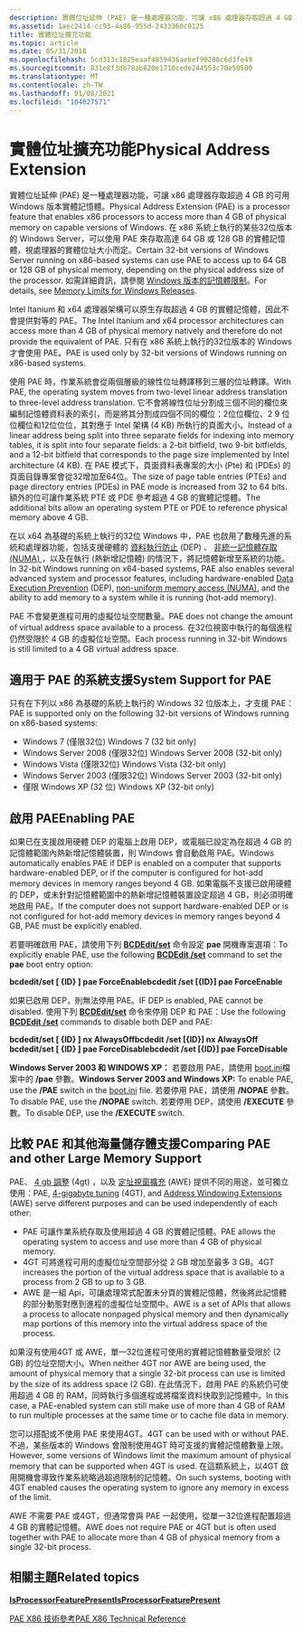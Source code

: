 ```yaml
---
description: 實體位址延伸 (PAE) 是一種處理器功能，可讓 x86 處理器存取超過 4 GB 的可用 Windows 版本實體記憶體。
ms.assetid: 1aec2414-cc93-4a86-955d-2433360c9125
title: 實體位址擴充功能
ms.topic: article
ms.date: 05/31/2018
ms.openlocfilehash: 5cd313c1025eaaf4859436aebef90288c6d3fe49
ms.sourcegitcommit: 831e8f3db78ab820e1710cede244553c70e50500
ms.translationtype: MT
ms.contentlocale: zh-TW
ms.lasthandoff: 01/08/2021
ms.locfileid: "104027571"
---
```

# <a name="physical-address-extension"></a><span data-ttu-id="1ebfc-103">實體位址擴充功能</span><span class="sxs-lookup"><span data-stu-id="1ebfc-103">Physical Address Extension</span></span>

<span data-ttu-id="1ebfc-104">實體位址延伸 (PAE) 是一種處理器功能，可讓 x86 處理器存取超過 4 GB 的可用 Windows 版本實體記憶體。</span><span class="sxs-lookup"><span data-stu-id="1ebfc-104">Physical Address Extension (PAE) is a processor feature that enables x86 processors to access more than 4 GB of physical memory on capable versions of Windows.</span></span> <span data-ttu-id="1ebfc-105">在 x86 系統上執行的某些32位版本的 Windows Server，可以使用 PAE 來存取高達 64 GB 或 128 GB 的實體記憶體，視處理器的實體位址大小而定。</span><span class="sxs-lookup"><span data-stu-id="1ebfc-105">Certain 32-bit versions of Windows Server running on x86-based systems can use PAE to access up to 64 GB or 128 GB of physical memory, depending on the physical address size of the processor.</span></span> <span data-ttu-id="1ebfc-106">如需詳細資訊，請參閱 [Windows 版本的記憶體限制](memory-limits-for-windows-releases.md)。</span><span class="sxs-lookup"><span data-stu-id="1ebfc-106">For details, see [Memory Limits for Windows Releases](memory-limits-for-windows-releases.md).</span></span>

<span data-ttu-id="1ebfc-107">Intel Itanium 和 x64 處理器架構可以原生存取超過 4 GB 的實體記憶體，因此不會提供對等的 PAE。</span><span class="sxs-lookup"><span data-stu-id="1ebfc-107">The Intel Itanium and x64 processor architectures can access more than 4 GB of physical memory natively and therefore do not provide the equivalent of PAE.</span></span> <span data-ttu-id="1ebfc-108">只有在 x86 系統上執行的32位版本的 Windows 才會使用 PAE。</span><span class="sxs-lookup"><span data-stu-id="1ebfc-108">PAE is used only by 32-bit versions of Windows running on x86-based systems.</span></span>

<span data-ttu-id="1ebfc-109">使用 PAE 時，作業系統會從兩個層級的線性位址轉譯移到三層的位址轉譯。</span><span class="sxs-lookup"><span data-stu-id="1ebfc-109">With PAE, the operating system moves from two-level linear address translation to three-level address translation.</span></span> <span data-ttu-id="1ebfc-110">它不會將線性位址分割成三個不同的欄位來編制記憶體資料表的索引，而是將其分割成四個不同的欄位：2位位欄位、2 9 位位欄位和12位位位，其對應于 Intel 架構 (4 KB) 所執行的頁面大小。</span><span class="sxs-lookup"><span data-stu-id="1ebfc-110">Instead of a linear address being split into three separate fields for indexing into memory tables, it is split into four separate fields: a 2-bit bitfield, two 9-bit bitfields, and a 12-bit bitfield that corresponds to the page size implemented by Intel architecture (4 KB).</span></span> <span data-ttu-id="1ebfc-111">在 PAE 模式下，頁面資料表專案的大小 (Pte) 和 (PDEs) 的頁面目錄專案會從32增加至64位。</span><span class="sxs-lookup"><span data-stu-id="1ebfc-111">The size of page table entries (PTEs) and page directory entries (PDEs) in PAE mode is increased from 32 to 64 bits.</span></span> <span data-ttu-id="1ebfc-112">額外的位可讓作業系統 PTE 或 PDE 參考超過 4 GB 的實體記憶體。</span><span class="sxs-lookup"><span data-stu-id="1ebfc-112">The additional bits allow an operating system PTE or PDE to reference physical memory above 4 GB.</span></span>

<span data-ttu-id="1ebfc-113">在以 x64 為基礎的系統上執行的32位 Windows 中，PAE 也啟用了數種先進的系統和處理器功能，包括支援硬體的 [資料執行防止](data-execution-prevention.md) (DEP) 、 [非統一記憶體存取 (NUMA) ](../procthread/numa-support.md)，以及在執行 (熱新增記憶體) 的情況下，將記憶體新增至系統的功能。</span><span class="sxs-lookup"><span data-stu-id="1ebfc-113">In 32-bit Windows running on x64-based systems, PAE also enables several advanced system and processor features, including hardware-enabled [Data Execution Prevention](data-execution-prevention.md) (DEP), [non-uniform memory access (NUMA)](../procthread/numa-support.md), and the ability to add memory to a system while it is running (hot-add memory).</span></span>

<span data-ttu-id="1ebfc-114">PAE 不會變更進程可用的虛擬位址空間數量。</span><span class="sxs-lookup"><span data-stu-id="1ebfc-114">PAE does not change the amount of virtual address space available to a process.</span></span> <span data-ttu-id="1ebfc-115">在32位視窗中執行的每個進程仍然受限於 4 GB 的虛擬位址空間。</span><span class="sxs-lookup"><span data-stu-id="1ebfc-115">Each process running in 32-bit Windows is still limited to a 4 GB virtual address space.</span></span>

## <a name="system-support-for-pae"></a><span data-ttu-id="1ebfc-116">適用于 PAE 的系統支援</span><span class="sxs-lookup"><span data-stu-id="1ebfc-116">System Support for PAE</span></span>

<span data-ttu-id="1ebfc-117">只有在下列以 x86 為基礎的系統上執行的 Windows 32 位版本上，才支援 PAE：</span><span class="sxs-lookup"><span data-stu-id="1ebfc-117">PAE is supported only on the following 32-bit versions of Windows running on x86-based systems:</span></span>

-   <span data-ttu-id="1ebfc-118">Windows 7 (僅限32位) </span><span class="sxs-lookup"><span data-stu-id="1ebfc-118">Windows 7 (32 bit only)</span></span>
-   <span data-ttu-id="1ebfc-119">Windows Server 2008 (僅限32位) </span><span class="sxs-lookup"><span data-stu-id="1ebfc-119">Windows Server 2008 (32-bit only)</span></span>
-   <span data-ttu-id="1ebfc-120">Windows Vista (僅限32位) </span><span class="sxs-lookup"><span data-stu-id="1ebfc-120">Windows Vista (32-bit only)</span></span>
-   <span data-ttu-id="1ebfc-121">Windows Server 2003 (僅限32位) </span><span class="sxs-lookup"><span data-stu-id="1ebfc-121">Windows Server 2003 (32-bit only)</span></span>
-   <span data-ttu-id="1ebfc-122">僅限 Windows XP (32 位) </span><span class="sxs-lookup"><span data-stu-id="1ebfc-122">Windows XP (32-bit only)</span></span>

## <a name="enabling-pae"></a><span data-ttu-id="1ebfc-123">啟用 PAE</span><span class="sxs-lookup"><span data-stu-id="1ebfc-123">Enabling PAE</span></span>

<span data-ttu-id="1ebfc-124">如果已在支援啟用硬體 DEP 的電腦上啟用 DEP，或電腦已設定為在超過 4 GB 的記憶體範圍內熱新增記憶體裝置，則 Windows 會自動啟用 PAE。</span><span class="sxs-lookup"><span data-stu-id="1ebfc-124">Windows automatically enables PAE if DEP is enabled on a computer that supports hardware-enabled DEP, or if the computer is configured for hot-add memory devices in memory ranges beyond 4 GB.</span></span> <span data-ttu-id="1ebfc-125">如果電腦不支援已啟用硬體的 DEP，或未針對記憶體範圍中的熱新增記憶體裝置設定超過 4 GB，則必須明確地啟用 PAE。</span><span class="sxs-lookup"><span data-stu-id="1ebfc-125">If the computer does not support hardware-enabled DEP or is not configured for hot-add memory devices in memory ranges beyond 4 GB, PAE must be explicitly enabled.</span></span>

<span data-ttu-id="1ebfc-126">若要明確啟用 PAE，請使用下列 [**BCDEdit/set**](/windows-hardware/drivers/devtest/bcdedit--set) 命令設定 **pae** 開機專案選項：</span><span class="sxs-lookup"><span data-stu-id="1ebfc-126">To explicitly enable PAE, use the following [**BCDEdit /set**](/windows-hardware/drivers/devtest/bcdedit--set) command to set the **pae** boot entry option:</span></span>

 <span data-ttu-id="1ebfc-127">**bcdedit/set \[ {ID} \] pae ForceEnable**</span><span class="sxs-lookup"><span data-stu-id="1ebfc-127">**bcdedit /set \[{ID}\] pae ForceEnable**</span></span>  


<span data-ttu-id="1ebfc-128">如果已啟用 DEP，則無法停用 PAE。</span><span class="sxs-lookup"><span data-stu-id="1ebfc-128">IF DEP is enabled, PAE cannot be disabled.</span></span> <span data-ttu-id="1ebfc-129">使用下列 [**BCDEdit/set**](/windows-hardware/drivers/devtest/bcdedit--set) 命令來停用 DEP 和 PAE：</span><span class="sxs-lookup"><span data-stu-id="1ebfc-129">Use the following [**BCDEdit /set**](/windows-hardware/drivers/devtest/bcdedit--set) commands to disable both DEP and PAE:</span></span>

 <span data-ttu-id="1ebfc-130">**bcdedit/set \[ {ID} \] nx AlwaysOff**</span><span class="sxs-lookup"><span data-stu-id="1ebfc-130">**bcdedit /set \[{ID}\] nx AlwaysOff**</span></span>  
<span data-ttu-id="1ebfc-131">**bcdedit/set \[ {ID} \] pae ForceDisable**</span><span class="sxs-lookup"><span data-stu-id="1ebfc-131">**bcdedit /set \[{ID}\] pae ForceDisable**</span></span>  


<span data-ttu-id="1ebfc-132">**Windows Server 2003 和 WINDOWS XP：** 若要啟用 PAE，請使用 [boot.ini](/windows-hardware/drivers/devtest/overview-of-the-boot-ini-file)檔案中的 **/pae** 參數。</span><span class="sxs-lookup"><span data-stu-id="1ebfc-132">**Windows Server 2003 and Windows XP:** To enable PAE, use the **/PAE** switch in the [boot.ini](/windows-hardware/drivers/devtest/overview-of-the-boot-ini-file) file.</span></span> <span data-ttu-id="1ebfc-133">若要停用 PAE，請使用 **/NOPAE** 參數。</span><span class="sxs-lookup"><span data-stu-id="1ebfc-133">To disable PAE, use the **/NOPAE** switch.</span></span> <span data-ttu-id="1ebfc-134">若要停用 DEP，請使用 **/EXECUTE** 參數。</span><span class="sxs-lookup"><span data-stu-id="1ebfc-134">To disable DEP, use the **/EXECUTE** switch.</span></span>

## <a name="comparing-pae-and-other-large-memory-support"></a><span data-ttu-id="1ebfc-135">比較 PAE 和其他海量儲存體支援</span><span class="sxs-lookup"><span data-stu-id="1ebfc-135">Comparing PAE and other Large Memory Support</span></span>

<span data-ttu-id="1ebfc-136">PAE、 [4 gb 調整](4-gigabyte-tuning.md) (4gt) ，以及 [定址視窗擴充](address-windowing-extensions.md) (AWE) 提供不同的用途，並可獨立使用：</span><span class="sxs-lookup"><span data-stu-id="1ebfc-136">PAE, [4-gigabyte tuning](4-gigabyte-tuning.md) (4GT), and [Address Windowing Extensions](address-windowing-extensions.md) (AWE) serve different purposes and can be used independently of each other:</span></span>

-   <span data-ttu-id="1ebfc-137">PAE 可讓作業系統存取及使用超過 4 GB 的實體記憶體。</span><span class="sxs-lookup"><span data-stu-id="1ebfc-137">PAE allows the operating system to access and use more than 4 GB of physical memory.</span></span>
-   <span data-ttu-id="1ebfc-138">4GT 可將進程可用的虛擬位址空間部分從 2 GB 增加至最多 3 GB。</span><span class="sxs-lookup"><span data-stu-id="1ebfc-138">4GT increases the portion of the virtual address space that is available to a process from 2 GB to up to 3 GB.</span></span>
-   <span data-ttu-id="1ebfc-139">AWE 是一組 Api，可讓處理常式配置未分頁的實體記憶體，然後將此記憶體的部分動態對應到進程的虛擬位址空間中。</span><span class="sxs-lookup"><span data-stu-id="1ebfc-139">AWE is a set of APIs that allows a process to allocate nonpaged physical memory and then dynamically map portions of this memory into the virtual address space of the process.</span></span>

<span data-ttu-id="1ebfc-140">如果沒有使用4GT 或 AWE，單一32位進程可使用的實體記憶體數量受限於 (2 GB) 的位址空間大小。</span><span class="sxs-lookup"><span data-stu-id="1ebfc-140">When neither 4GT nor AWE are being used, the amount of physical memory that a single 32-bit process can use is limited by the size of its address space (2 GB).</span></span> <span data-ttu-id="1ebfc-141">在此情況下，啟用 PAE 的系統仍可使用超過 4 GB 的 RAM，同時執行多個進程或將檔案資料快取到記憶體中。</span><span class="sxs-lookup"><span data-stu-id="1ebfc-141">In this case, a PAE-enabled system can still make use of more than 4 GB of RAM to run multiple processes at the same time or to cache file data in memory.</span></span>

<span data-ttu-id="1ebfc-142">您可以搭配或不使用 PAE 來使用4GT。</span><span class="sxs-lookup"><span data-stu-id="1ebfc-142">4GT can be used with or without PAE.</span></span> <span data-ttu-id="1ebfc-143">不過，某些版本的 Windows 會限制使用4GT 時可支援的實體記憶體數量上限。</span><span class="sxs-lookup"><span data-stu-id="1ebfc-143">However, some versions of Windows limit the maximum amount of physical memory that can be supported when 4GT is used.</span></span> <span data-ttu-id="1ebfc-144">在這類系統上，以4GT 啟用開機會導致作業系統略過超過限制的記憶體。</span><span class="sxs-lookup"><span data-stu-id="1ebfc-144">On such systems, booting with 4GT enabled causes the operating system to ignore any memory in excess of the limit.</span></span>

<span data-ttu-id="1ebfc-145">AWE 不需要 PAE 或4GT，但通常會與 PAE 一起使用，從單一32位進程配置超過 4 GB 的實體記憶體。</span><span class="sxs-lookup"><span data-stu-id="1ebfc-145">AWE does not require PAE or 4GT but is often used together with PAE to allocate more than 4 GB of physical memory from a single 32-bit process.</span></span>

## <a name="related-topics"></a><span data-ttu-id="1ebfc-146">相關主題</span><span class="sxs-lookup"><span data-stu-id="1ebfc-146">Related topics</span></span>



[<span data-ttu-id="1ebfc-147">**IsProcessorFeaturePresent**</span><span class="sxs-lookup"><span data-stu-id="1ebfc-147">**IsProcessorFeaturePresent**</span></span>](/windows/win32/api/processthreadsapi/nf-processthreadsapi-isprocessorfeaturepresent)
</dt> <dt>

<span data-ttu-id="1ebfc-148">[PAE X86 技術參考](/previous-versions/windows/it-pro/windows-server-2003/cc728455(v=ws.10))</span><span class="sxs-lookup"><span data-stu-id="1ebfc-148">[PAE X86 Technical Reference](/previous-versions/windows/it-pro/windows-server-2003/cc728455(v=ws.10))</span></span>
</dt> </dl>

 

 

